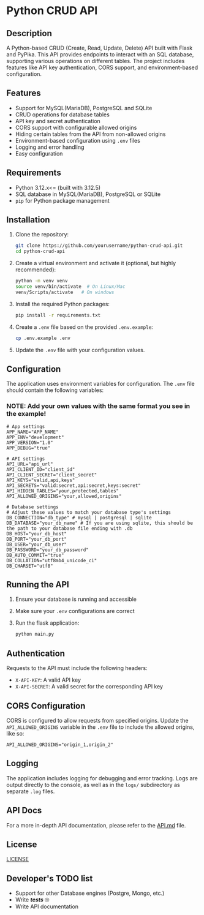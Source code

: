 # Python CRUD API

## Description
A Python-based CRUD (Create, Read, Update, Delete) API built with Flask and PyPika. This API provides endpoints to interact with an SQL database, supporting various operations on different tables. The project includes features like API key authentication, CORS support, and environment-based configuration.

## Features
- Support for MySQL(MariaDB), PostgreSQL and SQLite
- CRUD operations for database tables
- API key and secret authentication
- CORS support with configurable allowed origins
- Hiding certain tables from the API from non-allowed origins
- Environment-based configuration using `.env` files
- Logging and error handling
- Easy configuration

## Requirements
- Python 3.12.x<= (built with 3.12.5)
- SQL database in MySQL(MariaDB), PostgreSQL or SQLite
- `pip` for Python package management

## Installation
1. Clone the repository:
    ```bash
    git clone https://github.com/yourusername/python-crud-api.git
    cd python-crud-api
    ```

2. Create a virtual environment and activate it (optional, but highly recommended):
    ```bash
    python -m venv venv
    source venv/bin/activate  # On Linux/Mac
    venv/Scripts/activate   # On windows
    ```

3. Install the required Python packages:
    ```bash
    pip install -r requirements.txt
    ```

4. Create a `.env` file based on the provided `.env.example`:
    ```bash
    cp .env.example .env
    ```

5. Update the `.env` file with your configuration values.

## Configuration
The application uses environment variables for configuration. The `.env` file should contain the following variables:

### **NOTE**: Add your own values with the same format you see in the example!

```properties
# App settings
APP_NAME="APP_NAME"
APP_ENV="development"
APP_VERSION="1.0"
APP_DEBUG="true"

# API settings
API_URL="api_url"
API_CLIENT_ID="client_id"
API_CLIENT_SECRET="client_secret"
API_KEYS="valid,api,keys"
API_SECRETS="valid:secret,api:secret,keys:secret"
API_HIDDEN_TABLES="your,protected,tables"
API_ALLOWED_ORIGINS="your,allowed,origins"

# Database settings
# Adjust these values to match your database type's settings
DB_CONNECTION="db_type" # mysql | postgresql | sqlite
DB_DATABASE="your_db_name" # If you are using sqlite, this should be the path to your database file ending with .db
DB_HOST="your_db_host"
DB_PORT="your_db_port"
DB_USER="your_db_user"
DB_PASSWORD="your_db_password"
DB_AUTO_COMMIT="true"
DB_COLLATION="utf8mb4_unicode_ci"
DB_CHARSET="utf8"
```

## Running the API
1. Ensure your database is running and accessible

2. Make sure your `.env` configurations are correct

3. Run the flask application:
    ```bash
    python main.py
    ```

## Authentication
Requests to the API must include the following headers:

- `X-API-KEY`: A valid API key
- `X-API-SECRET`: A valid secret for the corresponding API key

## CORS Configuration
CORS is configured to allow requests from specified origins. Update the `API_ALLOWED_ORIGINS` variable in the `.env` file to include the allowed origins, like so:

```properties
API_ALLOWED_ORIGINS="origin_1,origin_2"
```

## Logging
The application includes logging for debugging and error tracking. Logs are output directly to the console, as well as in the `logs/` subdirectory as separate `.log` files.

## API Docs
For a more in-depth API documentation, please refer to the [API.md](API.md) file.

## License

[LICENSE](LICENSE)

## Developer's TODO list

- Support for other Database engines (Postgre, Mongo, etc.)
- Write ***tests*** 🙄
- Write API documentation
